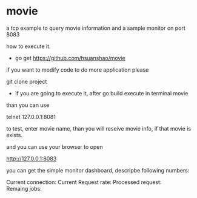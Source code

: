 # movie
a tcp example to query movie information and a sample monitor on port 8083


how to execute it.

- go get https://github.com/hsuanshao/movie

if you want to modify code to do more application
please  

git clone project

- if you are going to execute it,
after go build
execute in terminal movie

than you can use

telnet 127.0.0.1:8081

to test, enter movie name, than you will reseive movie info,
if that movie is exists.

and you can use your browser to open

http://127.0.0.1:8083

you can get the simple monitor dashboard, descripbe following numbers:

Current connection: 
Current Request rate: 
Processed request:  
Remaing jobs: 